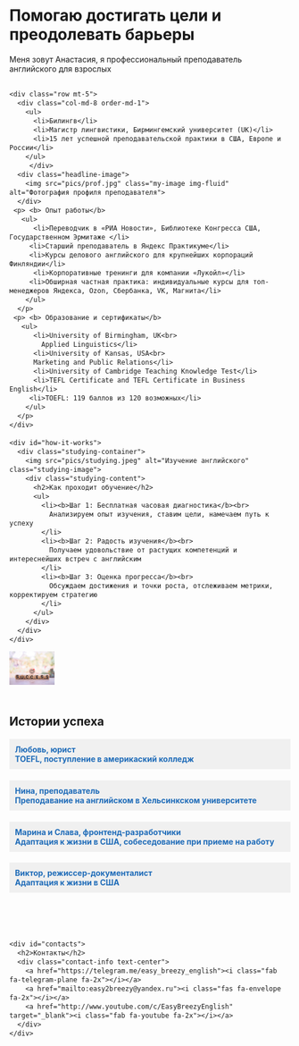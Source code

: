 <html>
<head>
  <meta charset="UTF-8">
  <meta name="viewport" content="width=device-width, initial-scale=1">
  <title>Easy Breezy English</title>

  <!-- Add Bootstrap CSS and JS -->
  <link href="https://cdn.jsdelivr.net/npm/bootstrap@5.3.0-alpha1/dist/css/bootstrap.min.css" rel="stylesheet" integrity="sha384-KyZXEAg3QhqLMpG8r+Knujsl5/XVU5K5y5f38F6UmJgf5gDJz3xjm75UaKdMRKf" crossorigin="anonymous">
  <script src="https://cdn.jsdelivr.net/npm/@popperjs/core@2.11.6/dist/umd/popper.min.js" integrity="sha384-oBqDVmMz4fnFO9gybBud7TlRbs/ic4AwGcFZOxg5DpPt8EgeUIgIwzjWfXQKWA3" crossorigin="anonymous"></script>
  <script src="https://cdn.jsdelivr.net/npm/bootstrap@5.3.0-alpha1/dist/js/bootstrap.min.js" integrity="sha384-cn7l7gDp0eyniUwwAZgrzD06kc/tftFf19TOAs2zVinnD/C7E91j9yyk5//jjpt/" crossorigin="anonymous"></script>

  <!-- Add Font Awesome icons -->
  <link rel="stylesheet" href="https://cdnjs.cloudflare.com/ajax/libs/font-awesome/6.1.0/css/all.min.css">

  <style>
    /* Add this CSS rule to make the "prof" picture appear smaller on desktop */
    .headline-image img {
      max-width: 260px; /* You can adjust this value as needed */
      width: 100%;
      height: auto;
    }

    .headline-container {
      display: flex;
      flex-wrap: wrap;
    }

    .headline-content {
      flex-grow: 1;
      margin-right: 20px;
    }

    .headline-image {
      flex-basis: 260px;
      margin-top: 20px;
    }

    @media only screen and (max-width: 768px) {
      .headline-content {
        margin-right: 0;
      }

      .headline-image {
        flex-basis: 100%;
        margin-top: 20px;
      }
    }

    .headline-content ul {
      line-height: 1.3;
    }

    #how-it-works ul {
      line-height: 1.5;
    }

    .contact-info a {
      margin-right: 20px;
    }

    .contact-info a[href*="youtube.com"] {
      color: #ff0000;
    }

    .studying-container,
    .success-container {
      display: flex;
      flex-wrap: wrap;
      margin-bottom: 50px;
    }

    .studying-image,
    .success-image {
      flex-basis: 40%;
      max-width: 40%;
      height: auto;
      margin-right: 20px;
    }

    .studying-content,
    .success-content {
      flex-grow: 1;
      margin-top: 20px;
    }

    .studying-content h2 {
      margin-bottom: 10px;
    }

    @media only screen and (max-width: 768px) {
      .studying-image,
      .success-image {
        flex-basis: 100%;
        max-width: 100%;
        margin-right: 0;
      }

      .studying-content,
      .success-content {
        margin-top: 20px;
      }
    }

    ul li {
      margin-bottom: 10px;
    }

    #reviews,
    #contacts {
      display: block;
      margin-bottom: 30px;
    }

    .review-content {
      display: none;
    }

    .review h4 {
      background-color: #f0f0f0;
      padding: 10px;
      cursor: pointer;
    }

    .review.active h4 {
      background-color: #ccc;
    }
  </style>
</head>


<body>

 <div class="container">
    <div class="headline-container">
      <div class="headline-content">
        <h1>Помогаю достигать цели и преодолевать барьеры</h1>
        <p>Меня зовут Анастасия, я профессиональный преподаватель английского для взрослых</p>
      </div> 

    <div class="row mt-5">
      <div class="col-md-8 order-md-1">
        <ul>
          <li>Билингв</li>
          <li>Магистр лингвистики, Бирмингемский университет (UK)</li>
          <li>15 лет успешной преподавательской практики в США, Европе и России</li>
        </ul>
         </div>
      <div class="headline-image">
        <img src="pics/prof.jpg" class="my-image img-fluid" alt="Фотография профиля преподавателя">
      </div>
     <p> <b> Опыт работы</b>
       <ul>
          <li>Переводчик в «РИА Новости», Библиотеке Конгресса США, Государственном Эрмитаже </li>
         <li>Старший преподаватель в Яндекс Практикуме</li>
         <li>Курсы делового английского для крупнейших корпораций Финляндии</li>
          <li>Корпоративные тренинги для компании «Лукойл»</li>
         <li>Обширная частная практика: индивидуальные курсы для топ-менеджеров Яндекса, Ozon, Сбербанка, VK, Магнита</li>
        </ul>
      </p>
     <p> <b> Образование и сертификаты</b>
       <ul>
          <li>University of Birmingham, UK<br>
            Applied Linguistics</li>
          <li>University of Kansas, USA<br>
          Marketing and Public Relations</li>
          <li>University of Cambridge Teaching Knowledge Test</li>
          <li>TEFL Certificate and TEFL Certificate in Business English</li>
         <li>TOEFL: 119 баллов из 120 возможных</li>
        </ul>
      </p>
    </div>

    <div id="how-it-works">
      <div class="studying-container">
        <img src="pics/studying.jpeg" alt="Изучение английского" class="studying-image">
        <div class="studying-content">
          <h2>Как проходит обучение</h2>
          <ul>
            <li><b>Шаг 1: Бесплатная часовая диагностика</b><br>
              Анализируем опыт изучения, ставим цели, намечаем путь к успеху
            </li>
            <li><b>Шаг 2: Радость изучения</b><br>
              Получаем удовольствие от растущих компетенций и интереснейших встреч с английским
            </li>
            <li><b>Шаг 3: Оценка прогресса</b><br>
              Обсуждаем достижения и точки роста, отслеживаем метрики, корректируем стратегию
            </li>
          </ul>
        </div>
      </div>
    </div>

   <div id="reviews-section">
      <div class="success-container">
        <div class="success-image">
          <img src="pics/success.jpeg" alt="Успех" class="studying-image">
        </div>
        <div class="success-content">
      <h2>Истории успеха</h2>
      <div class="review">
        <h4 onclick="toggleReviewContent(0)" style="color: #1e6bb8;">Любовь, юрист <br> TOEFL, поступление в америкаский колледж</h4>
        <div class="review-content">
          <p><i>Очень довольна уроками. Из профиля было видно, что Анастасия большой профессионал в своём деле, и занятия это только подтвердили. Идеальный баланс серьезной теоретической подготовки и реального опыта разговорного английского. С Анастасией очень эффективно работать над всеми аспектами - грамматикой, произношением, словарным запасом, качеством и скоростью речи. Уроки очень живые и интересные. Я получаю большое удовольствие и от самих занятий, и от общения. Я на данный момент живу в англоязычной среде, и Анастасия оказывает мне неоценимую помощь в понимании нюансов английской разговорной речи, а также отработке популярных фраз и оборотов речи.</i></p>
        </div>
      </div>
      <div class="review">
        <h4 onclick="toggleReviewContent(1)" style="color: #1e6bb8;">Нина, преподаватель <br> Преподавание на английском в Хельсинкском университете </h4>
        <div class="review-content">
          <p><i>Занятиями очень довольна. Как раз искала русскоязычного преподавателя с лингвистическим образованием и опытом проживания в Великобритании или США. Занимаемся по коммуникативной методике, много разговорной практики, но про грамматику не забываем тоже. Анастасия использует современные британские пособия, аудио, видео. Как раз то, что я хотела. Уже чувствую эффект от занятий. I like our lessons very much. They are interesting and fun. We talk a lot and watch videos in English, but we also discuss grammar because I think that this is important. I feel like I am making progress all the time. Anastasia is a great teacher!</i></p>
        </div>
      </div>
      <div class="review">
        <h4 onclick="toggleReviewContent(2)" style="color: #1e6bb8;">Марина и Слава, фронтенд-разработчики <br> Адаптация к жизни в США, собеседование при приеме на работу</h4>
        <div class="review-content">
          <p><i>Мы с мужем уже почти полтора месяца изучаем английский с Анастасией, и просто бесконечно довольны! Нам удалось с первой попытки найти прекрасного преподавателя: с идеальным произношением, с отличными профессиональными качествами и умением доносить информацию. На занятиях всегда очень интересно, Анастасия постоянно добавляет много интерактива в дополнение к учебнику, мы и злободневные темы обсуждаем, и загадки загадываем, и рисуем, и шутим - в общем, скучно точно никогда не бывает :-) В то же время, Анастасия - достаточно строгий преподаватель в самом лучшем значении этого слова: не дает отлынивать и расслабляться, и если нужно что-то выучить, то будет помогать нам практиковаться с неподдающейся темой, пока не выучим :-) В общем, всё прекрасно - английский прокачивается, и мы планируем оставаться с Анастасией еще на много месяцев: в планах когда-нибудь добраться до высот уровня С1 и сдать IELTS на соответствующий балл. Верим, что с таким преподавателем у нас всё получится!</i></p>
        </div>
          </div>
<div class="review">
        <h4 onclick="toggleReviewContent(3)" style="color: #1e6bb8;" >Виктор, режиссер-документалист <br> Адаптация к жизни в США </h4>
        <div class="review-content">
          <p><i>Русскоязычный преподаватель с идеальным английским произношением. Редкое сочетание для этого сайта. Интеллигентно, спокойно, но верно наращивает ваши говорительные, слушательные и грамматические навыки. Рекомендую!</i></p>
        </div>
      </div>
        </div>
      </div>
    </div>

    <div id="contacts">
      <h2>Контакты</h2>
      <div class="contact-info text-center">
        <a href="https://telegram.me/easy_breezy_english"><i class="fab fa-telegram-plane fa-2x"></i></a>
        <a href="mailto:easy2breezy@yandex.ru"><i class="fas fa-envelope fa-2x"></i></a>
        <a href="http://www.youtube.com/c/EasyBreezyEnglish" target="_blank"><i class="fab fa-youtube fa-2x"></i></a>
      </div>
    </div>
  </div>

  <script>
    function toggleReviewContent(index) {
      var reviewContent = document.getElementsByClassName("review-content");
      for (var i = 0; i < reviewContent.length; i++) {
        if (i === index) {
          if (reviewContent[i].style.display === "block") {
            reviewContent[i].style.display = "none";
          } else {
            reviewContent[i].style.display = "block";
          }
        } else {
          reviewContent[i].style.display = "none";
        }
      }
    }
  </script>

